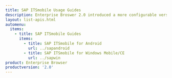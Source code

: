 ```yaml
---
title: SAP ITSmobile Usage Guides
description: Enterprise Broswer 2.0 introduced a more configurable version of EB with SAP in mind. 
layout: list-apis.html
automenu:
  items:
    - title: SAP ITSmobile Guides
      items:
        - title: SAP ITSmobile for Android
          url: ../sapandroid
        - title: SAP ITSmobile for Windows Mobile/CE 
          url: ../sapwin
product: Enterprise Browser
productversion: '2.0'
---
```


